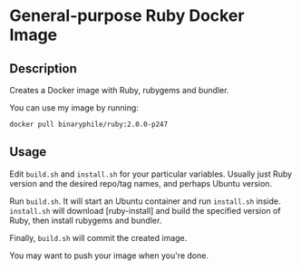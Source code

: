 # General-purpose Ruby Docker Image

## Description

Creates a Docker image with Ruby, rubygems and bundler.

You can use my image by running:

    docker pull binaryphile/ruby:2.0.0-p247

## Usage

Edit `build.sh` and `install.sh` for your particular variables.  Usually
just Ruby version and the desired repo/tag names, and perhaps Ubuntu
version.

Run `build.sh`.  It will start an Ubuntu container and run `install.sh`
inside.  `install.sh` will download [ruby-install] and build the
specified version of Ruby, then install rubygems and bundler.

Finally, `build.sh` will commit the created image.

You may want to push your image when you're done.


